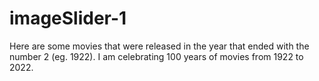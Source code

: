 # imageSlider-1

Here are some movies that were released in the year that ended with the number 2 (eg. 1922). I am celebrating 100 years of movies from 1922 to 2022.
